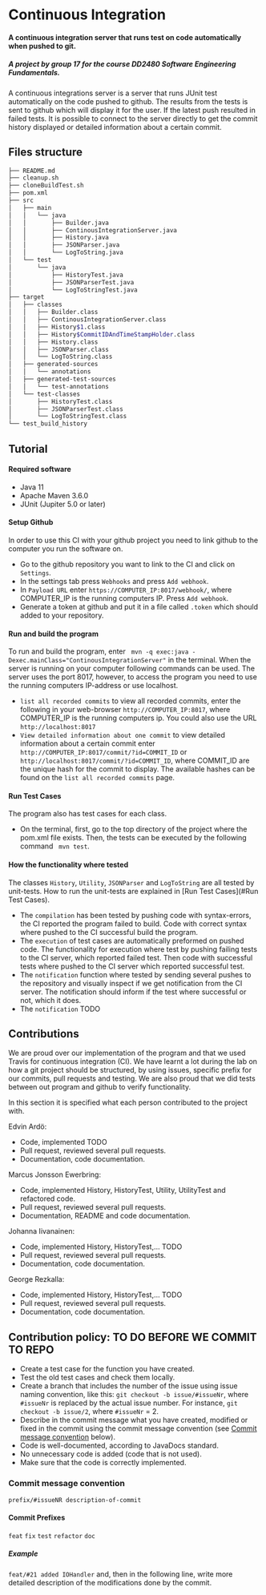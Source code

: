 # Continuous Integration

#### A continuous integration server that runs test on code automatically when pushed to git.

##### A project by group 17 for the course DD2480 Software Engineering Fundamentals.

A continuous integrations server is a server that runs JUnit test automatically on the code pushed to github. The results from the tests is sent to github which will display it for the
user. If the latest push resulted in failed tests. It is possible to connect to the server directly to get the commit history displayed or detailed information about a certain commit.    

## Files structure
```bash
├── README.md
├── cleanup.sh
├── cloneBuildTest.sh
├── pom.xml
├── src
│   ├── main
│   │   └── java
│   │       ├── Builder.java
│   │       ├── ContinousIntegrationServer.java
│   │       ├── History.java
│   │       ├── JSONParser.java
│   │       └── LogToString.java
│   └── test
│       └── java
│           ├── HistoryTest.java
│           ├── JSONParserTest.java
│           └── LogToStringTest.java
├── target
│   ├── classes
│   │   ├── Builder.class
│   │   ├── ContinousIntegrationServer.class
│   │   ├── History$1.class
│   │   ├── History$CommitIDAndTimeStampHolder.class
│   │   ├── History.class
│   │   ├── JSONParser.class
│   │   └── LogToString.class
│   ├── generated-sources
│   │   └── annotations
│   ├── generated-test-sources
│   │   └── test-annotations
│   └── test-classes
│       ├── HistoryTest.class
│       ├── JSONParserTest.class
│       └── LogToStringTest.class
└── test_build_history
```
## Tutorial
#### Required software
* Java 11
* Apache Maven 3.6.0
* JUnit (Jupiter 5.0 or later)

#### Setup Github
In order to use this CI with your github project you need to link github to the computer you run the software on.
* Go to the github repository you want to link to the CI and click on ` Settings `.
* In the settings tab press ` Webhooks ` and press `Add webhook`.
* In `Payload URL` enter `https://COMPUTER_IP:8017/webhook/`, where COMPUTER_IP is the running computers IP. Press `Add webhook`.
* Generate a token at github and put it in a file called `.token` which should added to your repository.

#### Run and build the program
To run and build the program, enter ` mvn -q exec:java -Dexec.mainClass="ContinousIntegrationServer"` in the terminal.
When the server is running on your computer following commands can be used. The server uses the port 8017, however, to access the program you need to use the running computers IP-address or use localhost.

* ` list all recorded commits ` to view all recorded commits, enter the following in your web-browser `http://COMPUTER_IP:8017`, where COMPUTER_IP is the running computers ip. You could also use the URL `http://localhost:8017`
* ` View detailed information about one commit ` to view detailed information about a certain commit enter `http://COMPUTER_IP:8017/commit/?id=COMMIT_ID` or `http://localhost:8017/commit/?id=COMMIT_ID`, where COMMIT_ID are the unique hash for the commit
to display. The available hashes can be found on the ` list all recorded commits ` page.


#### Run Test Cases
The program also has test cases for each class.
* On the terminal, first, go to the top directory of the project where the pom.xml file exists. Then, the tests can be executed by the following command ` mvn test`.

#### How the functionality where tested
The classes ` History `, ` Utility `, ` JSONParser ` and ` LogToString ` are all tested by unit-tests. How to run the unit-tests are explained in [Run Test Cases](#Run Test Cases).
* The ` compilation ` has been tested by pushing code with syntax-errors, the CI reported the program failed to build. Code with correct syntax where pushed to the
CI successful build the program.
* The ` execution ` of test cases are automatically preformed on pushed code. The functionality for execution where test by pushing failing tests to the CI server, which reported failed
test. Then code with successful tests where pushed to the CI server which reported successful test.
* The ` notification ` function where tested by sending several pushes to the repository and visually inspect if we get notification from the CI server. The notification should
inform if the test where successful or not, which it does.
* The ` notification ` TODO

## Contributions
We are proud over our implementation of the program and that we used Travis for continuous integration (CI). We have learnt a lot during the lab on how a git project should be structured, by using issues, specific prefix for our commits, pull requests and testing.
We are also proud that we did tests between out program and github to verify functionality.


In this section it is specified what each person contributed to the project with.

Edvin Ardö:
* Code, implemented TODO
* Pull request, reviewed several pull requests.
* Documentation, code documentation.


Marcus Jonsson Ewerbring:
* Code, implemented History, HistoryTest, Utility, UtilityTest and refactored code.
* Pull request, reviewed several pull requests.
* Documentation, README and code documentation.

Johanna Iivanainen:
* Code, implemented History, HistoryTest,... TODO
* Pull request, reviewed several pull requests.
* Documentation, code documentation.

George Rezkalla:
* Code, implemented History, HistoryTest,... TODO
* Pull request, reviewed several pull requests.
* Documentation, code documentation.

## Contribution policy: TO DO BEFORE WE COMMIT TO REPO
* Create a test case for the function you have created.
* Test the old test cases and check them locally.
* Create a branch that includes the number of the issue using issue naming convention, like this: `git checkout -b issue/#issueNr`, where `#issueNr` is replaced by the actual issue number. For instance, `git checkout -b issue/2`, where `#issueNr` = 2.
* Describe in the commit message what you have created, modified or fixed in the commit using the commit message convention (see [Commit message convention](#commit-message-convention) below).
* Code is well-documented, according to JavaDocs standard.
* No unnecessary code is added (code that is not used).
* Make sure that the code is correctly implemented.

### Commit message convention
`prefix/#issueNR description-of-commit`

#### Commit Prefixes
`feat`
`fix`
`test`
`refactor`
`doc`

##### Example
`feat/#21 added IOHandler` and, then in the following line, write more detailed description of the modifications done by the commit.
